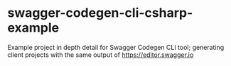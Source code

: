 # swagger-codegen-cli-csharp-example
Example project in depth detail for Swagger Codegen CLI tool; generating client projects with the same output of https://editor.swagger.io
